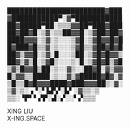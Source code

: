 ███████████████████████▓███  
▓███████████▀░▓▀███████████  
██▓█████▀██░▒▒▒▓▓██▀███▓███  
██▓██▓█░▒▓░▒▒██▓▓█░▒▓██▓██▓  
████▓▓▓░▒▓░▒░░░▒▓█░▒▓█▓▓█▓█  
█▓███▓█▒▒▓░▒░░░▒▓█▒▒▓██▓█▓█  
██▓▒▓▓█░▒▓░█░░░▒██░▒▓█▓█▓▓▒  
██▓▒▓▒█░▒▓█▒░░░▒░█░▒▓█▓█▒▓█  
▒▓▒█▓▓█▒██░▒░░▓▒░░██▓█░▓▒▓▓  
█▒▓▓▒▒████░▒░░▓▒▓█████▓█▓░▓ 
▒█▒▒█▓█▓▓▓████▓███▓▓▓██▒░▓░  
▒▓░▒░▗▝░▘▙▛▞░▙▘░▓▒▒░▒  
▒▒░▝▛▘▘▞▛░▟░▞░░▘▞▒▒▒ 

XING LIU  
X-ING.SPACE
